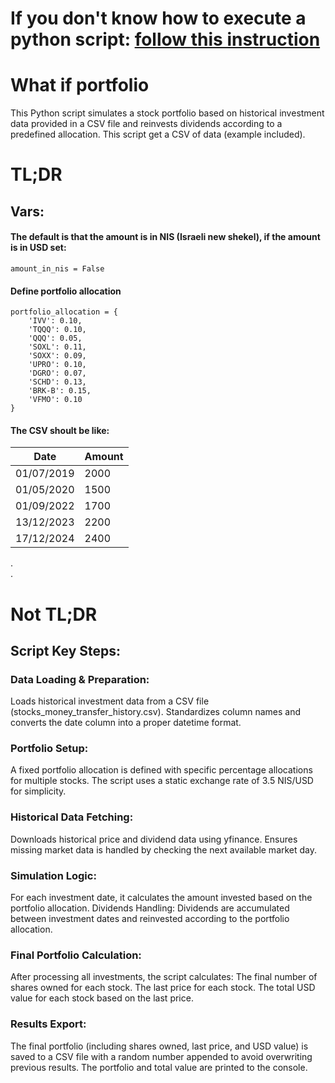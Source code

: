 # If you don't know how to execute a python script: **[follow this instruction](https://github.com/Puki4556/what-if-portfolio/blob/main/How%20to%20execute.md)**

# What if portfolio
This Python script simulates a stock portfolio based on historical investment data provided in a CSV file and reinvests dividends according to a predefined allocation.
This script get a CSV of data (example included).

# TL;DR

## Vars:
#### The default is that the amount is in NIS (Israeli new shekel), if the amount is in USD set:  
`amount_in_nis = False`

#### Define portfolio allocation
```
portfolio_allocation = {
    'IVV': 0.10,
    'TQQQ': 0.10,
    'QQQ': 0.05,
    'SOXL': 0.11,
    'SOXX': 0.09,
    'UPRO': 0.10,
    'DGRO': 0.07,
    'SCHD': 0.13,
    'BRK-B': 0.15,
    'VFMO': 0.10
}
```

#### The CSV shoult be like:
| Date       | Amount |
|------------|--------|
| 01/07/2019 | 2000   |
| 01/05/2020 | 1500   |
| 01/09/2022 | 1700   |
| 13/12/2023 | 2200   |
| 17/12/2024 | 2400   |  
  
.  
.  

# Not TL;DR
## Script Key Steps:

### Data Loading & Preparation:

Loads historical investment data from a CSV file (stocks_money_transfer_history.csv).
Standardizes column names and converts the date column into a proper datetime format.

### Portfolio Setup:

A fixed portfolio allocation is defined with specific percentage allocations for multiple stocks.
The script uses a static exchange rate of 3.5 NIS/USD for simplicity.

### Historical Data Fetching:

Downloads historical price and dividend data using yfinance.
Ensures missing market data is handled by checking the next available market day.

### Simulation Logic:

For each investment date, it calculates the amount invested based on the portfolio allocation.
Dividends Handling: Dividends are accumulated between investment dates and reinvested according to the portfolio allocation.

### Final Portfolio Calculation:

After processing all investments, the script calculates:
The final number of shares owned for each stock.
The last price for each stock.
The total USD value for each stock based on the last price.

### Results Export:

The final portfolio (including shares owned, last price, and USD value) is saved to a CSV file with a random number appended to avoid overwriting previous results.
The portfolio and total value are printed to the console.
